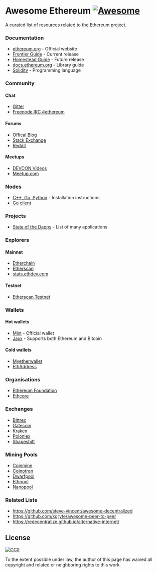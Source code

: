 # Awesome Ethereum [![Awesome](https://cdn.rawgit.com/sindresorhus/awesome/d7305f38d29fed78fa85652e3a63e154dd8e8829/media/badge.svg)](https://github.com/sindresorhus/awesome)

A curated list of resources related to the Ethereum project.

### Documentation

* [ethereum.org](https://www.ethereum.org/) - Official website
* [Frontier Guide](https://ethereum.gitbooks.io/frontier-guide/content/) - Current release
* [Homestead Guide](https://ethereum-homestead.readthedocs.org/en/latest/) - Future release
* [docs.ethereum.org](https://docs.ethereum.org/) - Library guide
* [Solidity](http://solidity.readthedocs.org/) - Programming language

### Community

#### Chat

* [Gitter](https://gitter.im/ethereum/)
* [Freenode IRC #ethereum](irc://irc.freenode.net/ethereum)

#### Forums

* [Offical Blog](https://blog.ethereum.org/)
* [Stack Exchange](https://ethereum.stackexchange.com/)
* [Reddit](https://www.reddit.com/r/ethereum)

#### Meetups

* [DEVCON Videos](http://www.youtube.com/ethereumproject)
* [Meetup.com](http://ethereum.meetup.com/)

### Nodes

* [C++, Go, Python](https://www.ethereum.org/cli) - Installation instructions
* [Go client](https://github.com/ethereum/go-ethereum/wiki/Building-Ethereum)

### Projects

* [State of the Dapps](http://dapps.ethercasts.com/) - List of many applications

### Explorers

#### Mainnet

* [Etherchain](https://www.etherchain.org/)
* [Etherscan](http://etherscan.io/)
* [stats.ethdev.com](http://stats.ethdev.com/)

#### Testnet

* [Etherscan Testnet](http://testnet.etherscan.io/)

### Wallets

#### Hot wallets

* [Mist](https://github.com/ethereum/mist) - Official wallet
* [Jaxx](http://jaxx.io/) - Supports both Ethereum and Bitcoin

#### Cold wallets

* [Myetherwallet](http://myetherwallet.com/)
* [EthAddress](https://github.com/ryepdx/ethaddress.org)

### Organisations

* [Ethereum Foundation](https://www.ethereum.org/foundation)
* [Ethcore](https://ethcore.io/)

### Exchanges

* [Bittrex](https://bittrex.com/)
* [Gatecoin](https://gatecoin.com/)
* [Kraken](https://kraken.com/)
* [Poloniex](https://poloniex.com/)
* [Shapeshift](https://shapeshift.io/)

### Mining Pools

* [Coinmine](https://www2.coinmine.pl/)
* [Coinotron](https://www.coinotron.com/app?action=home)
* [Dwarfpool](http://dwarfpool.com/)
* [Ethpool](http://ethpool.org/)
* [Nanopool](http://nanopool.org/)

### Related Lists

* https://github.com/steve-vincent/awesome-decentralized
* https://github.com/kgryte/awesome-peer-to-peer
* https://redecentralize.github.io/alternative-internet/

## License

[![CC0](https://i.creativecommons.org/p/zero/1.0/88x31.png)](https://creativecommons.org/publicdomain/zero/1.0/)

To the extent possible under law, the author of this page has waived all copyright and related or neighboring rights to this work.

